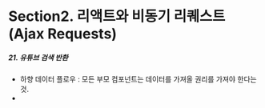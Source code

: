 # Section2. 리액트와 비동기 리퀘스트(Ajax Requests)

##### 21. 유튜브 검색 반환

+ 하향 데이터 플로우 : 모든 부모 컴포넌트는 데이터를 가져올 권리를 가져야 한다는 것.
+ ​

